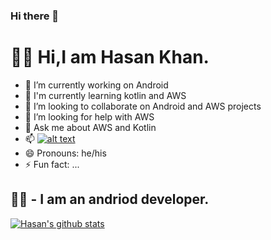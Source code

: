 ### Hi there 👋

<!--
**hasanmohdkhan/hasanmohdkhan** is a ✨ _special_ ✨ repository because its `README.md` (this file) appears on your GitHub profile.
-->


<h1>👨‍💻 Hi,I am Hasan Khan.</h1>

- 🔭 I’m currently working on Android 
- 🌱 I'm currently learning kotlin and AWS
- 👯 I’m looking to collaborate on Android and AWS projects
- 🤔 I’m looking for help with AWS
- 💬 Ask me about AWS and Kotlin
- 📫 [![alt text][1.2]][1] 
- 😄 Pronouns: he/his
- ⚡ Fun fact: ...


<h2> 👷‍♂️ - I am an andriod developer.</h2>

<!-- links to your social media accounts -->
<!-- update these accordingly -->

  [1.2]: http://i.imgur.com/wWzX9uB.png (twitter icon without padding)
[1]: http://www.twitter.com/hasanzian

[![Hasan's github stats](https://github-readme-stats.vercel.app/api?username=hasanmohdkhan)](https://github.com/hasanmohdkhan)



